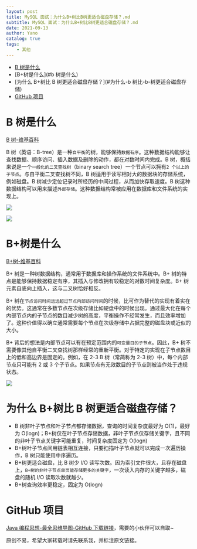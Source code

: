 ```yaml
---
layout: post
title: MySQL 面试：为什么B+树比B树更适合磁盘存储？.md
subtitle: MySQL 面试：为什么B+树比B树更适合磁盘存储？.md
date: 2021-09-13
author: Yano
catalog: true
tags:
    - 其他
---
```


<!-- TOC -->

- [B 树是什么](#b-树是什么)
- [B+树是什么](#b 树是什么)
- [为什么 B+树比 B 树更适合磁盘存储？](#为什么-b 树比-b-树更适合磁盘存储)
- [GitHub 项目](#github-项目)

<!-- /TOC -->

# B 树是什么

[B 树-维基百科](https://zh.wikipedia.org/wiki/B%E6%A0%91)

B 树（英语：B-tree）是一种`自平衡`的树，能够保持`数据有序`。这种数据结构能够让查找数据、顺序访问、插入数据及删除的动作，都在对数时间内完成。B 树，概括来说是一个`一般化的二叉查找树`（binary search tree）一个节点可以拥有`2 个以上的子节点`。与自平衡二叉查找树不同，B 树适用于读写相对大的数据块的存储系统，例如磁盘。B 树减少定位记录时所经历的中间过程，从而加快存取速度。B 树这种数据结构可以用来描述`外部存储`。这种数据结构常被应用在数据库和文件系统的实现上。

![](http://yano.oss-cn-beijing.aliyuncs.com/blog/20210913174937.png?x-oss-process=style/yano)

![](http://yano.oss-cn-beijing.aliyuncs.com/blog/20210913174958.png?x-oss-process=style/yano)

# B+树是什么

[B+树-维基百科](https://zh.wikipedia.org/wiki/B%2B%E6%A0%91)

B+ 树是一种树数据结构，通常用于数据库和操作系统的文件系统中。B+ 树的特点是能够保持数据稳定有序，其插入与修改拥有较稳定的对数时间复杂度。B+ 树元素自底向上插入，这与二叉树恰好相反。

B+ 树在`节点访问时间远远超过节点内部访问时间`的时候，比可作为替代的实现有着实在的优势。这通常在多数节点在次级存储比如硬盘中的时候出现。通过最大化在每个内部节点内的子节点的数目减少树的高度，平衡操作不经常发生，而且效率增加了。这种价值得以确立通常需要每个节点在次级存储中占据完整的磁盘块或近似的大小。

B+ 背后的想法是内部节点可以有在预定范围内的`可变量目的子节点`。因此，B+ 树不需要像其他自平衡二叉查找树那样经常的重新平衡。对于特定的实现在子节点数目上的低和高边界是固定的。例如，在 2-3 B 树（常简称为 2-3 树）中，每个内部节点只可能有 2 或 3 个子节点。如果节点有无效数目的子节点则被当作处于违规状态。

![](http://yano.oss-cn-beijing.aliyuncs.com/blog/20210913175100.png?x-oss-process=style/yano)

# 为什么 B+树比 B 树更适合磁盘存储？

- B 树非叶子节点和叶子节点都存储数据，查询的时间复杂度最好为 O(1)，最好为 O(logn)；B+树仅在叶子节点存储数据，非叶子节点仅存储关键字，且不同的非叶子节点关键字可能重复，时间复杂度固定为 O(logn)
- B+树叶子节点间用链表相互连接，只要扫描叶子节点就可以完成一次遍历操作，B 树只能使用中序遍历。
- B+树更适合磁盘，比 B 树少 I/O 读写次数。因为索引文件很大，且存在磁盘上，`B+树的非叶子节点单页能存储更多的关键字`，一次读入内存的关键字越多，磁盘的随机 I/O 读取次数就越少。
- B+树查询效率更稳定，固定为 O(logn)

# GitHub 项目

[Java 编程思想-最全思维导图-GitHub 下载链接](https://github.com/LjyYano/Thinking_in_Java_MindMapping)，需要的小伙伴可以自取~

原创不易，希望大家转载时请先联系我，并标注原文链接。
